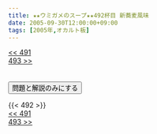 ```yaml
---
title: ★★ウミガメのスープ★★492杯目 新蕎麦風味
date: 2005-09-30T12:00:00+09:00
tags: [2005年,オカルト板]
---
```

<div class="th_left"><a href="../491"><< 491</a></div>
<div class="th_right"><a href="../493">493 >></a></div>
<br><br>
<script src="../../js/cupsoup.js"></script>
<form>
<input type="button" value="問題と解説のみにする" onClick="toggleCupsoup()">
</form>
{{< 492 >}}
<div class="th_left"><a href="../491"><< 491</a></div>
<div class="th_right"><a href="../493">493 >></a></div>